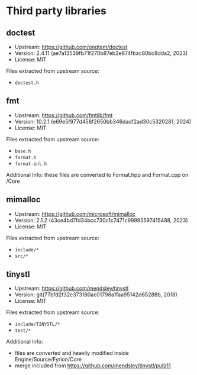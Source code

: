 # Third party libraries


## doctest
- Upstream: https://github.com/onqtam/doctest
- Version: 2.4.11 (ae7a13539fb71f270b87eb2e874fbac80bc8dda2, 2023)
- License: MIT
 
Files extracted from upstream source:

- `doctest.h`

## fmt
- Upstream: https://github.com/fmtlib/fmt
- Version: 10.2.1 (e69e5f977d458f2650bb346dadf2ad30c5320281, 2024)
- License: MIT
 
Files extracted from upstream source:

- `base.h`
- `format.h`
- `format-inl.h`

Additional Info:
these files are converted to Format.hpp and Format.cpp on /Core

## mimalloc
- Upstream: https://github.com/microsoft/mimalloc
- Version: 2.1.2 (43ce4bd7fd34bcc730c1c7471c99995597415488, 2023)
- License: MIT
 
Files extracted from upstream source:
- `include/*`
- `src/*`


## tinystl
- Upstream: https://github.com/mendsley/tinystl
- Version: git(77bfd2f32c373180ac01798a1faa95142d65288b, 2018) 
- License: MIT

Files extracted from upstream source:
- `include/TINYSTL/*`
- `test/*`

Additional Info:
- files are converted and heavily modified inside Engine/Source/Fyrion/Core
- merge included from https://github.com/mendsley/tinystl/pull/11

